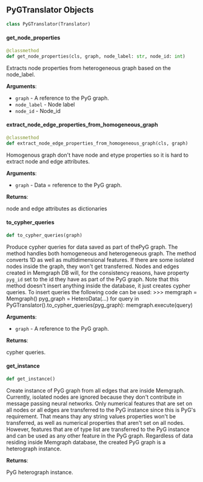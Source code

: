## PyGTranslator Objects

```python
class PyGTranslator(Translator)
```

#### get\_node\_properties

```python
@classmethod
def get_node_properties(cls, graph, node_label: str, node_id: int)
```

Extracts node properties from heterogeneous graph based on the node_label.

**Arguments**:

- `graph` - A reference to the PyG graph.
- `node_label` - Node label
- `node_id` - Node_id

#### extract\_node\_edge\_properties\_from\_homogeneous\_graph

```python
@classmethod
def extract_node_edge_properties_from_homogeneous_graph(cls, graph)
```

Homogenous graph don&#x27;t have node and etype properties so it is hard to extract node and edge attributes.

**Arguments**:

- `graph` - Data = reference to the PyG graph.

**Returns**:

  node and edge attributes as dictionaries

#### to\_cypher\_queries

```python
def to_cypher_queries(graph)
```

Produce cypher queries for data saved as part of thePyG graph. The method handles both homogeneous and heterogeneous graph.
The method converts 1D as well as multidimensional features. If there are some isolated nodes inside the graph, they won&#x27;t get transferred. Nodes and edges
created in Memgraph DB will, for the consistency reasons, have property `pyg_id` set to the id they have as part of the PyG graph. Note that this method doesn&#x27;t insert anything inside
the database, it just creates cypher queries. To insert queries the following code can be used:
&gt;&gt;&gt; memgraph = Memgraph()
pyg_graph = HeteroData(...)
for query in PyGTranslator().to_cypher_queries(pyg_graph):
memgraph.execute(query)

**Arguments**:

- `graph` - A reference to the PyG graph.

**Returns**:

  cypher queries.

#### get\_instance

```python
def get_instance()
```

Create instance of PyG graph from all edges that are inside Memgraph. Currently, isolated nodes are ignored because they don&#x27;t contribute in message passing neural networks. Only numerical features
that are set on all nodes or all edges are transferred to the PyG instance since this is PyG&#x27;s requirement. That means thay any string values properties won&#x27;t be transferred, as well as numerical properties
that aren&#x27;t set on all nodes. However, features that are of type list are transferred to the PyG instance and can be used as any other feature in the PyG graph. Regardless of data residing inside Memgraph database, the created
PyG graph is a heterograph instance.

**Returns**:

  PyG heterograph instance.

